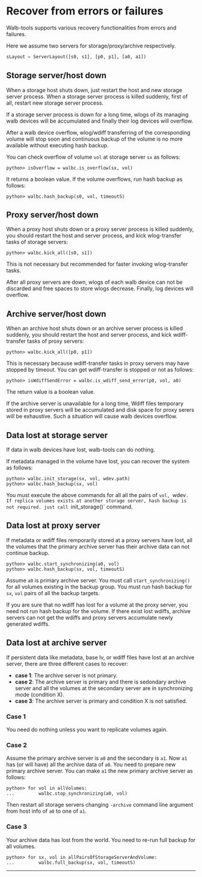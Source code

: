 # Recover from errors or failures

Walb-tools supports various recovery functionalities from errors and failures.

Here we assume two servers for storage/proxy/archive respectively.
```python
sLayout = ServerLayout([s0, s1], [p0, p1], [a0, a1])
```


## Storage server/host down

When a storage host shuts down, just restart the host and new storage server process.
When a storage server process is killed suddenly,
first of all, restart new storage server process.

If a storage server process is down for a long time,
wlogs of its managing walb devices will be accumulated and finally their log devices will overflow.

After a walb device overflow, wlog/wdiff transferring of the corresponding volume
will stop soon and continuous backup of the volume is no more available
without executing hash backup.

You can check overflow of volume `vol` at storage server `sx` as follows:
```
python> isOverflow = walbc.is_overflow(sx, vol)
```
It returns a boolean value.
If the volume overflows, run hash backup as follows:
```
python> walbc.hash_backup(s0, vol, timeoutS)
```


## Proxy server/host down

When a proxy host shuts down or a proxy server process is killed suddenly,
you should restart the host and server process, and kick wlog-transfer tasks of storage servers:
```
python> walbc.kick_all([s0, s1])
```
This is not necessary but recommended for faster invoking wlog-transfer tasks.

After all proxy servers are down, wlogs of each walb device can not be discarded
and free spaces to store wlogs decrease.
Finally, log devices will overflow.


## Archive server/host down

When an archive host shuts down or an archive server process is killed suddenly,
you should restart the host and server process, and kick wdiff-transfer tasks of proxy servers:
```
python> walbc.kick_all([p0, p1])
```
This is necessary because wdiff-transfer tasks in proxy servers may have stopped by timeout.
You can get wdiff-transfer is stopped or not as follows:
```
python> isWdiffSendError = walbc.is_wdiff_send_error(p0, vol, a0)
```
The return value is a boolean value.

If the archive server is unavailable for a long time,
Wdiff files temporary stored in proxy servers will be accumulated and
disk space for proxy serers will be exhaustive.
Such a situation will cause walb devices overflow.


## Data lost at storage server

If data in walb devices have lost, walb-tools can do nothing.

If metadata managed in the volume have lost,
you can recover the system as follows:
```
python> walbc.init_storage(sx, vol, wdev.path)
python> walbc.hash_backup(sx, vol)
```
You must execute the above commands for all all the pairs of `vol, `wdev`.
If replica volumes exists at another storage server,
hash backup is not required. just call `init_storage()` command.


## Data lost at proxy server

If metadata or wdiff files remporarily stored at a proxy servers have lost,
all the volumes that the primary archive server has their archive data
can not continue backup.

```
python> walbc.start_synchronizing(a0, vol)
python> walbc.hash_backup(sx, vol, timeoutS)
```
Assume `a0` is primary archive server.
You must call `start_synchronizing()` for all volumes existing in the backup group.
You must run hash backup for `sx`, `vol` pairs of all the backup targets.

If you are sure that no wdiff has lost for a volume at the proxy server,
you need not run hash backup for the volume.
If there exist lost wdiffs, archive servers can not get the wdiffs and
proxy servers accumulate newly generated wdiffs.

## Data lost at archive server

If persistent data like metadata, base lv, or wdiff files have lost
at an archive server, there are three different cases to recover:

- **case 1**: The archive server is not primary.
- **case 2**: The archive server is primary and there is sedondary archive server and all the volumes
  at the secondary server are in synchronizing mode (condition X).
- **case 3**: The archive server is primary and condition X is not satisfied.

### Case 1

You need do nothing unless you want to replicate volumes again.

### Case 2

Assume the primary archive server is `a0` and the secondary is `a1`.
Now `a1` has (or will have) all the archive data of `a0`.
You need to prepare new primary archive server.
You can make `a1` the new primary archive server as follows:

```
python> for vol in allVolumes:
...         walbc.stop_synchronizing(a0, vol)
```
Then restart all storage servers
changing `-archive` command line argument from host info of `a0` to one of `a1`.


### Case 3

Your archive data has lost from the world.
You need to re-run full backup for all volumes.

```
python> for sx, vol in allPairsOfStorageServerAndVolume:
...         walbc.full_backup(sx, vol, timeoutS)
```

-----
